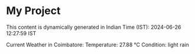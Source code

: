 # My Project

This content is dynamically generated in Indian Time (IST): 2024-06-26 12:27:59 IST


Current Weather in Coimbatore:
Temperature: 27.88 °C
Condition: light rain
